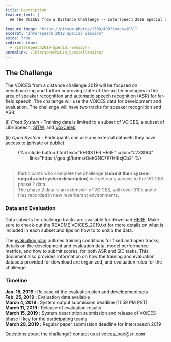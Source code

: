 ```yaml
---
title: Description
feature_text: |
  ## The VOiCES from a Distance Challenge -- Interspeech 2019 Special Session

feature_image: "https://picsum.photos/1300/400?image=1051"
excerpt: "Interspeech 2019 Special Session"
aside: True
redirect_from:
  - /Interspeech2019-Special-Session/
permalink: /Interspeech2019_SpecialSession/
---
```


## The Challenge

The VOiCES from a distance challenge 2019 will be focused on benchmarking and further improving state-of-the-art technologies
in the area of speaker recognition and automatic speech recognition (ASR) for far-field speech. The challenge will use the VOiCES data for development and evaluation. The challenge will have two tracks for speaker recognition and ASR:

(i) _Fixed System_ - Training data is limited to a subset of VOiCES, a subset of LibriSpeech, [SITW](http://www.speech.sri.com/projects/sitw/), and [VoxCeleb](http://www.robots.ox.ac.uk/~vgg/data/voxceleb/index.html#portfolio)

(ii) _Open System_ - Participants can use any external datasets they have access to (private or public)

<center>{% include button.html text="REGISTER HERE" color="#733f94" link="https://goo.gl/forms/OehGNC7E7HRtxjCb2" %} </center> <br/>


 > Participants who complete the challenge (**submit their system outputs and system description**) will get early access to the VOiCES phase 2 data.   
The phase 2 data is an extension of VOiCES, with over 310k audio files recorded in new reverberant environments.

### Data and Evaluation
Data subsets for challenge tracks are available for download [HERE](https://app.box.com/s/9tpuuycgxk9hykr6romsv05vvmdpie11). Make sure to check-out the README.VOICES_2019.txt for more details on what is included in each subset and tips on how to to unzip the data.<br/>

The [evaluation plan](/images/VOiCES_eval_plan.v4.pdf) outlines training conditions for fixed and open tracks, details on the development and evaluation data, model performance metrics, and how to submit scores, for both ASR and SID tasks. This document also provides information on how the training and evaluation datasets provided for download are organized, and evaluation rules for the challenge.  


### Timeline
**Jan. 15, 2019 :** Release of the evaluation plan and development sets  
**Feb. 25, 2019 :** Evaluation data available  
**March 4, 2019 :**  System output submission deadline (11:59 PM PST)  
**March 11, 2019 :** Release of evaluation results  
**March 15, 2019 :** System description submission and release of VOiCES phase II key for the participating teams  
**March 29, 2019 :** Regular paper submission deadline for Interspeech 2019  

Questions about the challenge? contact us at voices_poc@sri.com
